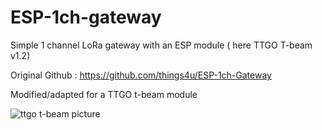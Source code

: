 # ESP-1ch-gateway
Simple 1 channel LoRa gateway with an ESP module ( here TTGO T-beam v1.2)

Original Github : https://github.com/things4u/ESP-1ch-Gateway

Modified/adapted for a TTGO t-beam module

![ttgo t-beam picture](https://github.com/tk5ep/ESP-1ch-gateway/assets/1655173/60ed267a-7f3e-4aad-8b7c-9a41431a0140)

